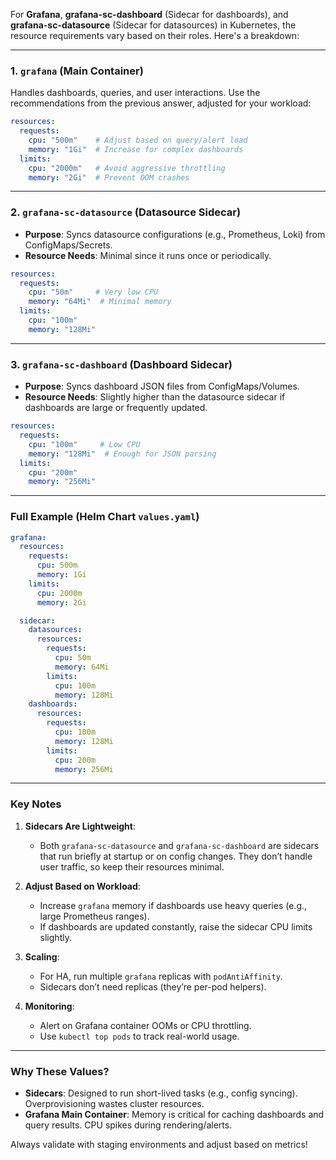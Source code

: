 For **Grafana**, **grafana-sc-dashboard** (Sidecar for dashboards), and **grafana-sc-datasource** (Sidecar for datasources) in Kubernetes, the resource requirements vary based on their roles. Here's a breakdown:

---

### **1. `grafana` (Main Container)**
Handles dashboards, queries, and user interactions. Use the recommendations from the previous answer, adjusted for your workload:
```yaml
resources:
  requests:
    cpu: "500m"    # Adjust based on query/alert load
    memory: "1Gi"  # Increase for complex dashboards
  limits:
    cpu: "2000m"   # Avoid aggressive throttling
    memory: "2Gi"  # Prevent OOM crashes
```

---

### **2. `grafana-sc-datasource` (Datasource Sidecar)**
- **Purpose**: Syncs datasource configurations (e.g., Prometheus, Loki) from ConfigMaps/Secrets.
- **Resource Needs**: Minimal since it runs once or periodically.
```yaml
resources:
  requests:
    cpu: "50m"     # Very low CPU
    memory: "64Mi"  # Minimal memory
  limits:
    cpu: "100m"
    memory: "128Mi"
```

---

### **3. `grafana-sc-dashboard` (Dashboard Sidecar)**
- **Purpose**: Syncs dashboard JSON files from ConfigMaps/Volumes.
- **Resource Needs**: Slightly higher than the datasource sidecar if dashboards are large or frequently updated.
```yaml
resources:
  requests:
    cpu: "100m"     # Low CPU
    memory: "128Mi"  # Enough for JSON parsing
  limits:
    cpu: "200m"
    memory: "256Mi"
```

---

### **Full Example (Helm Chart `values.yaml`)**
```yaml
grafana:
  resources:
    requests:
      cpu: 500m
      memory: 1Gi
    limits:
      cpu: 2000m
      memory: 2Gi

  sidecar:
    datasources:
      resources:
        requests:
          cpu: 50m
          memory: 64Mi
        limits:
          cpu: 100m
          memory: 128Mi
    dashboards:
      resources:
        requests:
          cpu: 100m
          memory: 128Mi
        limits:
          cpu: 200m
          memory: 256Mi
```

---

### **Key Notes**
1. **Sidecars Are Lightweight**:
   - Both `grafana-sc-datasource` and `grafana-sc-dashboard` are sidecars that run briefly at startup or on config changes. They don’t handle user traffic, so keep their resources minimal.

2. **Adjust Based on Workload**:
   - Increase `grafana` memory if dashboards use heavy queries (e.g., large Prometheus ranges).
   - If dashboards are updated constantly, raise the sidecar CPU limits slightly.

3. **Scaling**:
   - For HA, run multiple `grafana` replicas with `podAntiAffinity`.
   - Sidecars don’t need replicas (they’re per-pod helpers).

4. **Monitoring**:
   - Alert on Grafana container OOMs or CPU throttling.
   - Use `kubectl top pods` to track real-world usage.

---

### **Why These Values?**
- **Sidecars**: Designed to run short-lived tasks (e.g., config syncing). Overprovisioning wastes cluster resources.
- **Grafana Main Container**: Memory is critical for caching dashboards and query results. CPU spikes during rendering/alerts.

Always validate with staging environments and adjust based on metrics!
